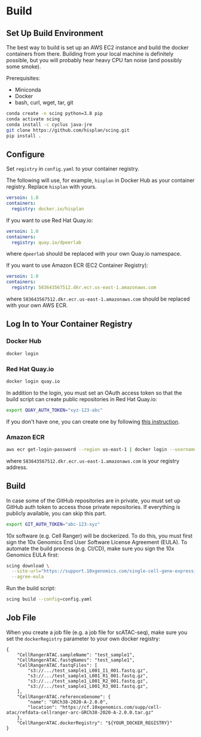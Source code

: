 # Build

## Set Up Build Environment

The best way to build is set up an AWS EC2 instance and build the docker containers from there. Building from your local machine is definitely possible, but you will probably hear heavy CPU fan noise (and possibly some smoke).

Prerequisites:

- Miniconda
- Docker
- bash, curl, wget, tar, git

```bash
conda create -n scing python=3.8 pip
conda activate scing
conda install -c cyclus java-jre
git clone https://github.com/hisplan/scing.git
pip install .
```

## Configure

Set `registry` in `config.yaml` to your container registry.

The following will use, for example, `hisplan` in Docker Hub as your container registry. Replace `hisplan` with yours.

```yaml
versoin: 1.0
containers:
  registry: docker.io/hisplan
```

If you want to use Red Hat Quay.io:

```yaml
versoin: 1.0
containers:
  registry: quay.io/dpeerlab
```

where `dpeerlab` should be replaced with your own Quay.io namespace.

If you want to use Amazon ECR (EC2 Container Registry):

```yaml
versoin: 1.0
containers:
  registry: 583643567512.dkr.ecr.us-east-1.amazonaws.com
```

where `583643567512.dkr.ecr.us-east-1.amazonaws.com` should be replaced with your own AWS ECR.

## Log In to Your Container Registry

### Docker Hub

```bash
docker login
```

### Red Hat Quay.io

```bash
docker login quay.io
```

In addition to the login, you must set an OAuth access token so that the build script can create public repositories in Red Hat Quay.io:

```bash
export QUAY_AUTH_TOKEN="xyz-123-abc"
```

If you don't have one, you can create one by following [this instruction](https://access.redhat.com/documentation/en-us/red_hat_quay/3/html/red_hat_quay_api_guide/using_the_red_hat_quay_api#create_oauth_access_token).

### Amazon ECR

```bash
aws ecr get-login-password --region us-east-1 | docker login --username AWS --password-stdin 583643567512.dkr.ecr.us-east-1.amazonaws.com
```

where `583643567512.dkr.ecr.us-east-1.amazonaws.com` is your registry address.

## Build

In case some of the GitHub repositories are in private, you must set up GitHub auth token to access those private repositories. If everything is publicly available, you can skip this part.

```bash
export GIT_AUTH_TOKEN="abc-123-xyz"
```

10x software (e.g. Cell Ranger) will be dockerized. To do this, you must first sign the 10x Genomics End User Software License Agreement (EULA). To automate the build process (e.g. CI/CD), make sure you sign the 10x Genomics EULA first:

```bash
scing download \
  --site-url="https://support.10xgenomics.com/single-cell-gene-expression/software/downloads/6.0/" \
  --agree-eula
```

Run the build script:

```bash
scing build --config=config.yaml
```

## Job File

When you create a job file (e.g. a job file for scATAC-seq), make sure you set the `dockerRegistry` parameter to your own docker registry:

```
{
    "CellRangerATAC.sampleName": "test_sample1",
    "CellRangerATAC.fastqNames": "test_sample1",
    "CellRangerATAC.fastqFiles": [
        "s3://.../test_sample1_L001_I1_001.fastq.gz",
        "s3://.../test_sample1_L001_R1_001.fastq.gz",
        "s3://.../test_sample1_L001_R2_001.fastq.gz",
        "s3://.../test_sample1_L001_R3_001.fastq.gz",
    ],
    "CellRangerATAC.referenceGenome": {
        "name": "GRCh38-2020-A-2.0.0",
        "location": "https://cf.10xgenomics.com/supp/cell-atac/refdata-cellranger-arc-GRCh38-2020-A-2.0.0.tar.gz"
    },
    "CellRangerATAC.dockerRegistry": "${YOUR_DOCKER_REGISTRY}"
}
```
